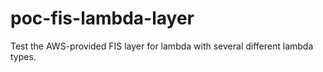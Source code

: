 # poc-fis-lambda-layer
Test the AWS-provided FIS layer for lambda with several different lambda types.
